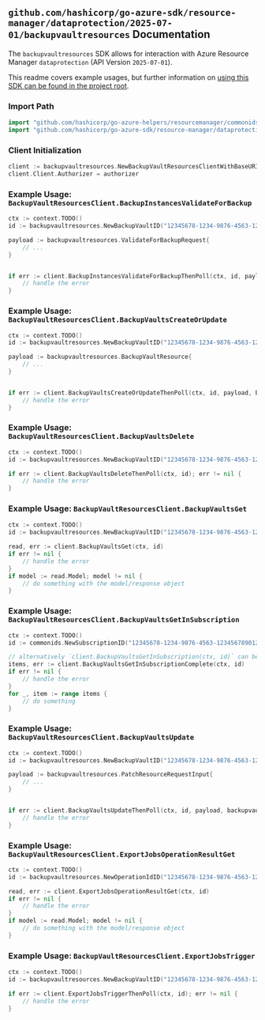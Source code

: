 
## `github.com/hashicorp/go-azure-sdk/resource-manager/dataprotection/2025-07-01/backupvaultresources` Documentation

The `backupvaultresources` SDK allows for interaction with Azure Resource Manager `dataprotection` (API Version `2025-07-01`).

This readme covers example usages, but further information on [using this SDK can be found in the project root](https://github.com/hashicorp/go-azure-sdk/tree/main/docs).

### Import Path

```go
import "github.com/hashicorp/go-azure-helpers/resourcemanager/commonids"
import "github.com/hashicorp/go-azure-sdk/resource-manager/dataprotection/2025-07-01/backupvaultresources"
```


### Client Initialization

```go
client := backupvaultresources.NewBackupVaultResourcesClientWithBaseURI("https://management.azure.com")
client.Client.Authorizer = authorizer
```


### Example Usage: `BackupVaultResourcesClient.BackupInstancesValidateForBackup`

```go
ctx := context.TODO()
id := backupvaultresources.NewBackupVaultID("12345678-1234-9876-4563-123456789012", "example-resource-group", "backupVaultName")

payload := backupvaultresources.ValidateForBackupRequest{
	// ...
}


if err := client.BackupInstancesValidateForBackupThenPoll(ctx, id, payload); err != nil {
	// handle the error
}
```


### Example Usage: `BackupVaultResourcesClient.BackupVaultsCreateOrUpdate`

```go
ctx := context.TODO()
id := backupvaultresources.NewBackupVaultID("12345678-1234-9876-4563-123456789012", "example-resource-group", "backupVaultName")

payload := backupvaultresources.BackupVaultResource{
	// ...
}


if err := client.BackupVaultsCreateOrUpdateThenPoll(ctx, id, payload, backupvaultresources.DefaultBackupVaultsCreateOrUpdateOperationOptions()); err != nil {
	// handle the error
}
```


### Example Usage: `BackupVaultResourcesClient.BackupVaultsDelete`

```go
ctx := context.TODO()
id := backupvaultresources.NewBackupVaultID("12345678-1234-9876-4563-123456789012", "example-resource-group", "backupVaultName")

if err := client.BackupVaultsDeleteThenPoll(ctx, id); err != nil {
	// handle the error
}
```


### Example Usage: `BackupVaultResourcesClient.BackupVaultsGet`

```go
ctx := context.TODO()
id := backupvaultresources.NewBackupVaultID("12345678-1234-9876-4563-123456789012", "example-resource-group", "backupVaultName")

read, err := client.BackupVaultsGet(ctx, id)
if err != nil {
	// handle the error
}
if model := read.Model; model != nil {
	// do something with the model/response object
}
```


### Example Usage: `BackupVaultResourcesClient.BackupVaultsGetInSubscription`

```go
ctx := context.TODO()
id := commonids.NewSubscriptionID("12345678-1234-9876-4563-123456789012")

// alternatively `client.BackupVaultsGetInSubscription(ctx, id)` can be used to do batched pagination
items, err := client.BackupVaultsGetInSubscriptionComplete(ctx, id)
if err != nil {
	// handle the error
}
for _, item := range items {
	// do something
}
```


### Example Usage: `BackupVaultResourcesClient.BackupVaultsUpdate`

```go
ctx := context.TODO()
id := backupvaultresources.NewBackupVaultID("12345678-1234-9876-4563-123456789012", "example-resource-group", "backupVaultName")

payload := backupvaultresources.PatchResourceRequestInput{
	// ...
}


if err := client.BackupVaultsUpdateThenPoll(ctx, id, payload, backupvaultresources.DefaultBackupVaultsUpdateOperationOptions()); err != nil {
	// handle the error
}
```


### Example Usage: `BackupVaultResourcesClient.ExportJobsOperationResultGet`

```go
ctx := context.TODO()
id := backupvaultresources.NewOperationIdID("12345678-1234-9876-4563-123456789012", "example-resource-group", "backupVaultName", "operationId")

read, err := client.ExportJobsOperationResultGet(ctx, id)
if err != nil {
	// handle the error
}
if model := read.Model; model != nil {
	// do something with the model/response object
}
```


### Example Usage: `BackupVaultResourcesClient.ExportJobsTrigger`

```go
ctx := context.TODO()
id := backupvaultresources.NewBackupVaultID("12345678-1234-9876-4563-123456789012", "example-resource-group", "backupVaultName")

if err := client.ExportJobsTriggerThenPoll(ctx, id); err != nil {
	// handle the error
}
```
